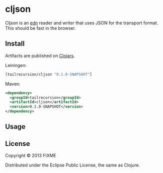 # cljson

Cljson is an [edn](https://github.com/edn-format/edn) reader and writer that uses
JSON for the transport format. This should be fast in the browser.

## Install

Artifacts are published on [Clojars](http://clojars.org/tailrecursion/cljson).

Leiningen:
```clojure
[tailrecursion/cljson "0.1.0-SNAPSHOT"]
```

Maven:
```xml
<dependency>
  <groupId>tailrecursion</groupId>
  <artifactId>cljson</artifactId>
  <version>0.1.0-SNAPSHOT</version>
</dependency>
```

## Usage

## License

Copyright © 2013 FIXME

Distributed under the Eclipse Public License, the same as Clojure.
